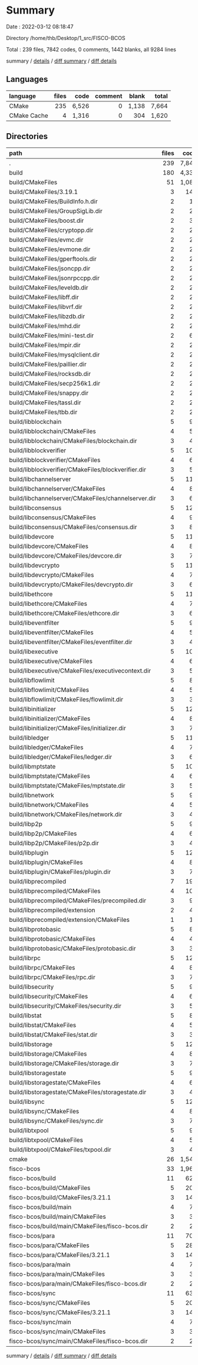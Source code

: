 # Summary

Date : 2022-03-12 08:18:47

Directory /home/thb/Desktop/1_src/FISCO-BCOS

Total : 239 files,  7842 codes, 0 comments, 1442 blanks, all 9284 lines

summary / [details](details.md) / [diff summary](diff.md) / [diff details](diff-details.md)

## Languages
| language | files | code | comment | blank | total |
| :--- | ---: | ---: | ---: | ---: | ---: |
| CMake | 235 | 6,526 | 0 | 1,138 | 7,664 |
| CMake Cache | 4 | 1,316 | 0 | 304 | 1,620 |

## Directories
| path | files | code | comment | blank | total |
| :--- | ---: | ---: | ---: | ---: | ---: |
| . | 239 | 7,842 | 0 | 1,442 | 9,284 |
| build | 180 | 4,334 | 0 | 794 | 5,128 |
| build/CMakeFiles | 51 | 1,089 | 0 | 171 | 1,260 |
| build/CMakeFiles/3.19.1 | 3 | 140 | 0 | 44 | 184 |
| build/CMakeFiles/BuildInfo.h.dir | 2 | 16 | 0 | 5 | 21 |
| build/CMakeFiles/GroupSigLib.dir | 2 | 24 | 0 | 5 | 29 |
| build/CMakeFiles/boost.dir | 2 | 35 | 0 | 5 | 40 |
| build/CMakeFiles/cryptopp.dir | 2 | 25 | 0 | 5 | 30 |
| build/CMakeFiles/evmc.dir | 2 | 26 | 0 | 5 | 31 |
| build/CMakeFiles/evmone.dir | 2 | 25 | 0 | 5 | 30 |
| build/CMakeFiles/gperftools.dir | 2 | 25 | 0 | 5 | 30 |
| build/CMakeFiles/jsoncpp.dir | 2 | 25 | 0 | 5 | 30 |
| build/CMakeFiles/jsonrpccpp.dir | 2 | 26 | 0 | 5 | 31 |
| build/CMakeFiles/leveldb.dir | 2 | 25 | 0 | 5 | 30 |
| build/CMakeFiles/libff.dir | 2 | 25 | 0 | 5 | 30 |
| build/CMakeFiles/libvrf.dir | 2 | 24 | 0 | 5 | 29 |
| build/CMakeFiles/libzdb.dir | 2 | 25 | 0 | 5 | 30 |
| build/CMakeFiles/mhd.dir | 2 | 25 | 0 | 5 | 30 |
| build/CMakeFiles/mini-test.dir | 2 | 64 | 0 | 6 | 70 |
| build/CMakeFiles/mpir.dir | 2 | 25 | 0 | 5 | 30 |
| build/CMakeFiles/mysqlclient.dir | 2 | 25 | 0 | 5 | 30 |
| build/CMakeFiles/paillier.dir | 2 | 24 | 0 | 5 | 29 |
| build/CMakeFiles/rocksdb.dir | 2 | 25 | 0 | 5 | 30 |
| build/CMakeFiles/secp256k1.dir | 2 | 25 | 0 | 5 | 30 |
| build/CMakeFiles/snappy.dir | 2 | 25 | 0 | 5 | 30 |
| build/CMakeFiles/tassl.dir | 2 | 24 | 0 | 5 | 29 |
| build/CMakeFiles/tbb.dir | 2 | 25 | 0 | 5 | 30 |
| build/libblockchain | 5 | 95 | 0 | 20 | 115 |
| build/libblockchain/CMakeFiles | 4 | 58 | 0 | 12 | 70 |
| build/libblockchain/CMakeFiles/blockchain.dir | 3 | 46 | 0 | 7 | 53 |
| build/libblockverifier | 5 | 102 | 0 | 20 | 122 |
| build/libblockverifier/CMakeFiles | 4 | 65 | 0 | 12 | 77 |
| build/libblockverifier/CMakeFiles/blockverifier.dir | 3 | 53 | 0 | 7 | 60 |
| build/libchannelserver | 5 | 118 | 0 | 20 | 138 |
| build/libchannelserver/CMakeFiles | 4 | 81 | 0 | 12 | 93 |
| build/libchannelserver/CMakeFiles/channelserver.dir | 3 | 69 | 0 | 7 | 76 |
| build/libconsensus | 5 | 129 | 0 | 20 | 149 |
| build/libconsensus/CMakeFiles | 4 | 92 | 0 | 12 | 104 |
| build/libconsensus/CMakeFiles/consensus.dir | 3 | 80 | 0 | 7 | 87 |
| build/libdevcore | 5 | 119 | 0 | 20 | 139 |
| build/libdevcore/CMakeFiles | 4 | 82 | 0 | 12 | 94 |
| build/libdevcore/CMakeFiles/devcore.dir | 3 | 70 | 0 | 7 | 77 |
| build/libdevcrypto | 5 | 116 | 0 | 20 | 136 |
| build/libdevcrypto/CMakeFiles | 4 | 79 | 0 | 12 | 91 |
| build/libdevcrypto/CMakeFiles/devcrypto.dir | 3 | 67 | 0 | 7 | 74 |
| build/libethcore | 5 | 114 | 0 | 20 | 134 |
| build/libethcore/CMakeFiles | 4 | 77 | 0 | 12 | 89 |
| build/libethcore/CMakeFiles/ethcore.dir | 3 | 65 | 0 | 7 | 72 |
| build/libeventfilter | 5 | 93 | 0 | 20 | 113 |
| build/libeventfilter/CMakeFiles | 4 | 56 | 0 | 12 | 68 |
| build/libeventfilter/CMakeFiles/eventfilter.dir | 3 | 44 | 0 | 7 | 51 |
| build/libexecutive | 5 | 102 | 0 | 20 | 122 |
| build/libexecutive/CMakeFiles | 4 | 65 | 0 | 12 | 77 |
| build/libexecutive/CMakeFiles/executivecontext.dir | 3 | 53 | 0 | 7 | 60 |
| build/libflowlimit | 5 | 88 | 0 | 20 | 108 |
| build/libflowlimit/CMakeFiles | 4 | 51 | 0 | 12 | 63 |
| build/libflowlimit/CMakeFiles/flowlimit.dir | 3 | 39 | 0 | 7 | 46 |
| build/libinitializer | 5 | 125 | 0 | 20 | 145 |
| build/libinitializer/CMakeFiles | 4 | 88 | 0 | 12 | 100 |
| build/libinitializer/CMakeFiles/initializer.dir | 3 | 76 | 0 | 7 | 83 |
| build/libledger | 5 | 115 | 0 | 20 | 135 |
| build/libledger/CMakeFiles | 4 | 78 | 0 | 12 | 90 |
| build/libledger/CMakeFiles/ledger.dir | 3 | 66 | 0 | 7 | 73 |
| build/libmptstate | 5 | 106 | 0 | 20 | 126 |
| build/libmptstate/CMakeFiles | 4 | 69 | 0 | 12 | 81 |
| build/libmptstate/CMakeFiles/mptstate.dir | 3 | 57 | 0 | 7 | 64 |
| build/libnetwork | 5 | 96 | 0 | 20 | 116 |
| build/libnetwork/CMakeFiles | 4 | 59 | 0 | 12 | 71 |
| build/libnetwork/CMakeFiles/network.dir | 3 | 47 | 0 | 7 | 54 |
| build/libp2p | 5 | 97 | 0 | 20 | 117 |
| build/libp2p/CMakeFiles | 4 | 60 | 0 | 12 | 72 |
| build/libp2p/CMakeFiles/p2p.dir | 3 | 48 | 0 | 7 | 55 |
| build/libplugin | 5 | 121 | 0 | 20 | 141 |
| build/libplugin/CMakeFiles | 4 | 84 | 0 | 12 | 96 |
| build/libplugin/CMakeFiles/plugin.dir | 3 | 72 | 0 | 7 | 79 |
| build/libprecompiled | 7 | 199 | 0 | 35 | 234 |
| build/libprecompiled/CMakeFiles | 4 | 109 | 0 | 12 | 121 |
| build/libprecompiled/CMakeFiles/precompiled.dir | 3 | 97 | 0 | 7 | 104 |
| build/libprecompiled/extension | 2 | 49 | 0 | 13 | 62 |
| build/libprecompiled/extension/CMakeFiles | 1 | 12 | 0 | 5 | 17 |
| build/libprotobasic | 5 | 81 | 0 | 20 | 101 |
| build/libprotobasic/CMakeFiles | 4 | 44 | 0 | 12 | 56 |
| build/libprotobasic/CMakeFiles/protobasic.dir | 3 | 32 | 0 | 7 | 39 |
| build/librpc | 5 | 122 | 0 | 20 | 142 |
| build/librpc/CMakeFiles | 4 | 85 | 0 | 12 | 97 |
| build/librpc/CMakeFiles/rpc.dir | 3 | 73 | 0 | 7 | 80 |
| build/libsecurity | 5 | 99 | 0 | 20 | 119 |
| build/libsecurity/CMakeFiles | 4 | 62 | 0 | 12 | 74 |
| build/libsecurity/CMakeFiles/security.dir | 3 | 50 | 0 | 7 | 57 |
| build/libstat | 5 | 88 | 0 | 20 | 108 |
| build/libstat/CMakeFiles | 4 | 51 | 0 | 12 | 63 |
| build/libstat/CMakeFiles/stat.dir | 3 | 39 | 0 | 7 | 46 |
| build/libstorage | 5 | 126 | 0 | 20 | 146 |
| build/libstorage/CMakeFiles | 4 | 89 | 0 | 12 | 101 |
| build/libstorage/CMakeFiles/storage.dir | 3 | 77 | 0 | 7 | 84 |
| build/libstoragestate | 5 | 97 | 0 | 20 | 117 |
| build/libstoragestate/CMakeFiles | 4 | 60 | 0 | 12 | 72 |
| build/libstoragestate/CMakeFiles/storagestate.dir | 3 | 48 | 0 | 7 | 55 |
| build/libsync | 5 | 120 | 0 | 20 | 140 |
| build/libsync/CMakeFiles | 4 | 83 | 0 | 12 | 95 |
| build/libsync/CMakeFiles/sync.dir | 3 | 71 | 0 | 7 | 78 |
| build/libtxpool | 5 | 93 | 0 | 20 | 113 |
| build/libtxpool/CMakeFiles | 4 | 56 | 0 | 12 | 68 |
| build/libtxpool/CMakeFiles/txpool.dir | 3 | 44 | 0 | 7 | 51 |
| cmake | 26 | 1,540 | 0 | 183 | 1,723 |
| fisco-bcos | 33 | 1,968 | 0 | 465 | 2,433 |
| fisco-bcos/build | 11 | 629 | 0 | 155 | 784 |
| fisco-bcos/build/CMakeFiles | 5 | 205 | 0 | 55 | 260 |
| fisco-bcos/build/CMakeFiles/3.21.1 | 3 | 145 | 0 | 44 | 189 |
| fisco-bcos/build/main | 4 | 78 | 0 | 21 | 99 |
| fisco-bcos/build/main/CMakeFiles | 3 | 36 | 0 | 13 | 49 |
| fisco-bcos/build/main/CMakeFiles/fisco-bcos.dir | 2 | 24 | 0 | 8 | 32 |
| fisco-bcos/para | 11 | 707 | 0 | 155 | 862 |
| fisco-bcos/para/CMakeFiles | 5 | 280 | 0 | 55 | 335 |
| fisco-bcos/para/CMakeFiles/3.21.1 | 3 | 145 | 0 | 44 | 189 |
| fisco-bcos/para/main | 4 | 78 | 0 | 21 | 99 |
| fisco-bcos/para/main/CMakeFiles | 3 | 36 | 0 | 13 | 49 |
| fisco-bcos/para/main/CMakeFiles/fisco-bcos.dir | 2 | 24 | 0 | 8 | 32 |
| fisco-bcos/sync | 11 | 632 | 0 | 155 | 787 |
| fisco-bcos/sync/CMakeFiles | 5 | 205 | 0 | 55 | 260 |
| fisco-bcos/sync/CMakeFiles/3.21.1 | 3 | 145 | 0 | 44 | 189 |
| fisco-bcos/sync/main | 4 | 78 | 0 | 21 | 99 |
| fisco-bcos/sync/main/CMakeFiles | 3 | 36 | 0 | 13 | 49 |
| fisco-bcos/sync/main/CMakeFiles/fisco-bcos.dir | 2 | 24 | 0 | 8 | 32 |

summary / [details](details.md) / [diff summary](diff.md) / [diff details](diff-details.md)
